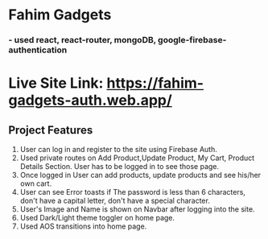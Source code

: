 # Fahim Gadgets 
### - used react, react-router, mongoDB, google-firebase-authentication 
# Live Site Link: https://fahim-gadgets-auth.web.app/


## Project Features
1. User can log in and register to the site using Firebase Auth.
2. Used private routes on Add Product,Update Product, My Cart, Product Details Section. User has to be logged in to see those page.
3. Once logged in User can add products, update products and see his/her own cart.
4. User can see Error toasts if The password is less than 6 characters, don't have a capital letter, don't have a special character.
5. User's Image and Name is shown on Navbar after logging into the site.
6. Used Dark/Light theme toggler on home page.
8. Used AOS transitions into home page.